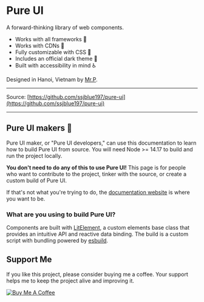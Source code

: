 # Pure UI

A forward-thinking library of web components.

- Works with all frameworks 🧩
- Works with CDNs 🚛
- Fully customizable with CSS 🎨
- Includes an official dark theme 🌛
- Built with accessibility in mind ♿️

Designed in Hanoi, Vietnam by [Mr.P](https://www.facebook.com/ssjblue197).

---

<!-- Documentation: [Pure UI](https://pureui.xyz) -->

Source: [https://github.com/ssjblue197/pure-ui](https://github.com/ssjblue197/pure-ui)

---

## Pure UI makers 🥾

Pure UI maker, or "Pure UI developers," can use this documentation to learn how to build Pure UI from source. You will need Node >= 14.17 to build and run the project locally.

**You don't need to do any of this to use Pure UI!** This page is for people who want to contribute to the project, tinker with the source, or create a custom build of Pure UI.

If that's not what you're trying to do, the [documentation website](https://pureui.xyz) is where you want to be.

### What are you using to build Pure UI?

Components are built with [LitElement](https://lit-element.polymer-project.org/), a custom elements base class that provides an intuitive API and reactive data binding. The build is a custom script with bundling powered by [esbuild](https://esbuild.github.io/).

## Support Me

If you like this project, please consider buying me a coffee. Your support helps me to keep the project alive and improving it.

[![Buy Me A Coffee](https://www.buymeacoffee.com/assets/img/custom_images/orange_img.png)](https://buymeacoffee.com/ssjblue1979)
